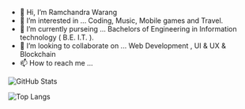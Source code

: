 - 👋 Hi, I’m Ramchandra Warang
- 👀 I’m interested in ... Coding, Music, Mobile games and Travel.
- 🌱 I’m currently purseing ... Bachelors of Engineering in Information technology ( B.E. I.T. ).
- 💞️ I’m looking to collaborate on ... Web Development , UI & UX & Blockchain 
- 📫 How to reach me ... 

![GitHub Stats](https://github-readme-stats.vercel.app/api?username=RamchandraWarang9822&theme=dark)

![Top Langs](https://github-readme-stats.vercel.app/api/top-langs/?username=RamchandraWarang9822&layout=compact&theme=dark)
